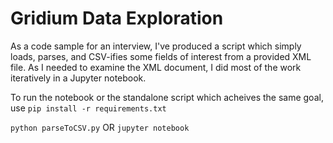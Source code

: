 # Gridium Data Exploration

As a code sample for an interview, I've produced a script which simply loads, parses, and CSV-ifies some fields of interest from a provided XML file. As I needed to examine the XML document, I did most of the work iteratively in a Jupyter notebook. 

To run the notebook or the standalone script which acheives the same goal, use
`pip install -r requirements.txt`

`python parseToCSV.py` 
OR
`jupyter notebook`
